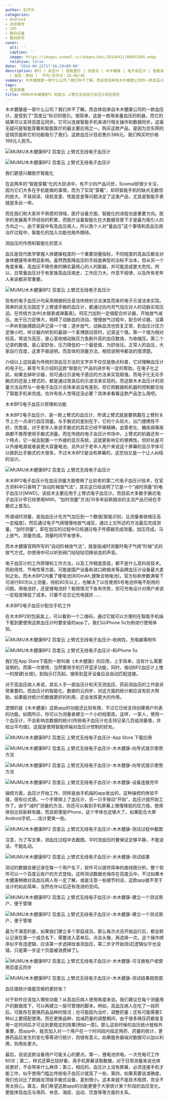 ```yaml
---
author: 赵宇为
categories:
- Android
- 测评报告
- iOS
- 数码设备
- 数码附件
cover:
  alt: ''
  caption: ''
  image: https://images.soomal.cc/images/doc/20140421/00041894.webp
  relative: false
date: '2014-04-21T17:56:29+08:00'
description: BP2 | 血压计 | 智能医疗 | 百度云 | 木木健康 | 电子血压计 | 智能血压计 | 医疗 | 高血压 | 源自：www.soomal.com
  | 版权：原创 |  平均/总评分：10.00/48
summary: 木木健康是一家什么公司？我们并不了解。而会体验来自木木健康公司的一款血压计，是受到了“百度云”标识的吸引。很简单，这是一款用来量血压的机器，而它的结果可以支持百度云同步。它可以连接智能手机来进行相关操作和数据同步。这毫无疑问是智能穿戴和智能医疗的最主要应用之一。
tags:
- 智能穿戴
title: MUMU木木健康BP2 百度云 上臂式无线电子血压计体验报告
---
```


木木健康是一家什么公司？我们并不了解。而会体验来自木木健康公司的一款血压计，是受到了“百度云”标识的吸引。很简单，这是一款用来量血压的机器，而它的结果可以支持百度云同步。它可以连接智能手机来进行相关操作和数据同步。这毫无疑问是智能穿戴和智能医疗的最主要应用之一。购买这款产品，是因为京东网的促销页面和它的功能吸引了我们。这款血压计目前售价388元，我们购买时价格199元人民币。



![MUMU木木健康BP2 百度云 上臂式无线电子血压计](https://images.soomal.cc/images/doc/20140421/00041877.webp)



![MUMU木木健康BP2 百度云 上臂式无线电子血压计](https://images.soomal.cc/images/doc/20140421/00041878.webp)



我们更感兴趣医疗智能化



在这两年的“智能穿戴”化的大跃进中，有不少的产品问世，Soomal却很少关注，因为它们大多在手机能做的事情，而为了实现“穿戴”，却将智能手机的缺点无数倍的放大。不易阅读、续航变差、性能变差等问题决定了这类产品，尤其是智能手表就是多此一举。



而在我们和大家并不熟悉的领域，医疗设备方面，智能化的进程也是重要方向。医学的发展离不开经验的积累，而医疗设备智能化在大数据背景下才是最为吸引人的方向之一。由于家庭中有高血压病人，所以我个人对“量血压”这个事情和高血压病治疗过程中，智能化的加入功能也格外期待。



测血压的作用和智能化的意义



血压是现代医学掌握人体健康程度的一个重要测量指标，不同程度的高血压都会对身体健康带来明显影响。虽然西医降血压的手段是典型的治标不治本，但从另一个角度来看，高血压不降伤害的确实最核心的人的脏器，并可能造成更大危险。所以，日常量血压对于有家族高血压病史，工作压力大，作息不规律，以及所有老年人来说都非常重要。



![MUMU木木健康BP2 百度云 上臂式无线电子血压计](https://images.soomal.cc/images/doc/20140421/00041879.webp)



现有的电子血压计均采用根据柯氏音法传统听诊法演变而来的电子示波法来实现。简单的说无论固定于上臂或手腕的血压计，都通过向内充气加压对人的动脉实现压迫。在传统方法中[水银表或弹簧表]，将压力加到一定值配合听诊器，开始放气减压。由于压力足够大，阻碍了动脉血的流动。慢慢放气过程中，配合听诊器，当第一声听到脉搏跳动声记录一个值；逐步放气，动脉血流也恢复正常，到血压计压力足够小时，听诊器内听到的最弱一个麦博跳动音时，记录这个值。第一个值为相对较高，常说为高压，是心室收缩动脉压力急剧升高的血压数值，为收缩压。第二个记录的数值，是心室舒张，压力降低的一个最低值，为舒张压。正常人的血压，大家自行百度，这里不做说明。而具体的测量方法，相信说明书都说的很清楚。



介绍以上这段最为传统的测血压方法的文字并不仅仅是做点科普，它对理解血压计的电子化，甚至今天介绍的这款“智能化”产品的进步有一定的帮助。在电子化之前，如果去掉听诊器，则可通过示波电子感应的方法来实现取值。而电子化无论手腕式的还是上臂式的，都是通过改良后的示波法来实现的。而这款木木血压计的测量方法自然与一些电子血压计总体来说没有差别，但它把数据和机器的控制都交给了智能手机来完成。也许有些人觉得这没必要？具体来看看这款产品怎么用吧。



木木BP2电子血压计原理和功能



木木BP2电子血压计，是一款上臂式的血压计，所谓上臂式就是要佩戴在上臂肘关节上方一点进行血压测量。与手腕式的差别在于，它的个头较大，出门便携性不好。优势是，对于老年人来说手腕式的其实已经不够精确，血管老化、糖尿病等疾病都不推荐使用手腕式测量。而在传统的电子血压计市场中，上臂式的机器还有一个特点，它一般会配置一个外接的显示系统，这就更影响它的便携性。但好处是可以外接电源或者装更大容量电池，另外对于老年人用户来说这个屏幕的显示字体可以做到比手腕式的大很多。不过木木BP2是没有屏幕的，这恐怕又是一个让人纠结的设计。



![MUMU木木健康BP2 百度云 上臂式无线电子血压计](https://images.soomal.cc/images/doc/20140421/00041880.webp)



木木BP2电子血压计在血压测量方面使用了比较老的第二代电子血压计技术，在官方资料中只表明了“自动阶梯放气法”，其实这已经说明了它是一个“减时测量”的电子血压计[MWD]，该技术主要应用于上臂式电子血压计。而目前大多数手腕式电子血压计早已经使用MWI，“加时测量”方法[10多年前欧姆龙的主流产品已经在手腕式上普及]。



所谓减时测量，是指血压计先充气加压到一个数值[智能识别，比测量者收缩压高一定幅度]，然后通过电子气阀慢慢地放气减压，通过上文所述的方法最后完成测量。“加时测量”，即在加压的过程中已经通过电子传感器完成测量。加压完成，马上放气，测量完成。测量时间节省很多。



而木木健康官网所写的“自动阶梯放气法”，就是指减时测量时电子气阀“阶梯”式的放气方式。你使用中可以听到阀门哒哒哒切换状态的声音。



电子血压计的工作原理和工作方法，以及工作精度高低，都不是什么高科技技术。而耐用性、节电性等方面，可能是国产设备和进口欧姆龙等品牌血压计设备最大差别之处。而木木BP2内置了锂电池[800mAh,锂聚合物电池]，官方标称参数满电下可进行60次以上测量，待机90天以上，也解决了以往使用5号电池供电不耐用的问题。用电池好，还是锂电池好？极限情况下各有优势，但可充电设计对用户来说一定程度降低了成本。只要不总忘记充电就好……



木木BP2电子血压计配合手机工作



在木木BP2的包装盒上，可以看到一个二维码，通过它就可以方便的在智能手机端下载到要使用这款血压计时要安装的app了。我们以iPhone 5s为例进行使用体验。



![MUMU木木健康BP2 百度云 上臂式无线电子血压计-收纳包，充电器等附件](https://images.soomal.cc/images/doc/20140421/00041881_01.webp)



![MUMU木木健康BP2 百度云 上臂式无线电子血压计-和iPhone 5s](https://images.soomal.cc/images/doc/20140421/00041882_01.webp)



我们在App Store下载到一款叫做《木木健康》的应用，上手简单，没有什么需要说明的。而第一次使用，当然要用手机打开蓝牙功能，同时，按动BP2血压计上惟一的按键[长按]，到指示灯亮起，搜索到蓝牙设备后会自动匹配连接。



对于高血压病人来说，其实人手一部血压计和天天测血压、药前测血压的工作是非常重要的。而血压计的智能化，数据的云同步，对这方面的统计都应该有巨大帮助。如果能对统计的数据更好的利用，还会发挥更大的作用。



遗憾的是《木木健康》这款app的功能还比较有限，不过它已经支持创建用户列表的功能。如图所示，你可以为测量者建立一个小的档案库。这样，一家人，使用一个血压计，不会影响总数据的统计[传统电子血压计也支持记录几百组测量值，并给出平均值]。这就是使用智能终端对血压计控制的好处。



![MUMU木木健康BP2 百度云 上臂式无线电子血压计-App Store 下载应用](https://images.soomal.cc/images/doc/20140421/00041883_01.webp)



![MUMU木木健康BP2 百度云 上臂式无线电子血压计-木木健康-向导式提示使用方法](https://images.soomal.cc/images/doc/20140421/00041884_01.webp)



![MUMU木木健康BP2 百度云 上臂式无线电子血压计-木木健康-向导式提示使用方法](https://images.soomal.cc/images/doc/20140421/00041885_01.webp)



![MUMU木木健康BP2 百度云 上臂式无线电子血压计-木木健康-设备连接完毕](https://images.soomal.cc/images/doc/20140421/00041886_01.webp)



操控方面，血压计开始工作，同样是由手机端的app发出的，这种操控的体验不错，很有仪式感。一个手臂绑上了血压计，另一只手按动“开始”，血压计就开始工作了。由于“减时”测量的方法，你还可以看到手机屏幕上慢慢降低的压力值，使用体验比较新鲜有趣，而且即便是iPhone，这个字体也足够大了。如果配合大屏Android手机……估计更爽一些。



![MUMU木木健康BP2 百度云 上臂式无线电子血压计-木木健康-测试过程中截图](https://images.soomal.cc/images/doc/20140421/00041887_01.webp)

注意，为了写文章，测血压过程中去截图，平时测血压时要保证足够平静，不能说话，不能乱动。



![MUMU木木健康BP2 百度云 上臂式无线电子血压计-木木健康-测试结果](https://images.soomal.cc/images/doc/20140421/00041888_01.webp)



测试的数据会被记录在每一个用户名下，软件可以提供简单的曲线图分析。整个软件可以一个百度云账户的方式登陆，这样测试数据也保存在百度云中。不过如果木木健康稍微对高血压病人有一定了解，或是注意一些细节的话，这款app就不至于设计的如此简单，当然也许以后还有改进的空间。



![MUMU木木健康BP2 百度云 上臂式无线电子血压计-木木健康-建立一个测试用户，便于管理](https://images.soomal.cc/images/doc/20140421/00041889_01.webp)



![MUMU木木健康BP2 百度云 上臂式无线电子血压计-木木健康-建立一个测试用户，便于管理](https://images.soomal.cc/images/doc/20140421/00041890_01.webp)



最为不满意的是，如果我们建立多个家庭成员。那么每次点击开始运行后，都会默认记录在第一个成员名下，需要进入菜单后，点击头像，再选择一次。这个操作顺序似乎有违逻辑，应该第一步选择给谁测血压，第二步才开始测试[逻辑似乎也没错，只是第一步这个页面被浪费掉了]。



![MUMU木木健康BP2 百度云 上臂式无线电子血压计-木木健康-可注册账户或使用百度云同步](https://images.soomal.cc/images/doc/20140421/00041891_01.webp)



![MUMU木木健康BP2 百度云 上臂式无线电子血压计-木木健康-测试结果趋势图](https://images.soomal.cc/images/doc/20140421/00041893_01.webp)



血压值统计值能否做的更好些？



对于软件应该加入哪些功能？从高血压病人使用角度来说。我们建议在每个测量用户的数据库下，可以再建立一层可管理的脚本。例如，高血压病人在吃了一段药后，可能存在更换药品品种的情况；也可能因为治疗，调整药量；还有可能需要2种以上要搭配使用。而在更换品种，加减药量的调整期间，由于很多降压药都是复用一定时间后才可达到更稳定的效果[例如一周]。那么这些时候的血压统计就格外重要。而app中，能否加入对一个用户在一个时间段内指定用药、药量的统计，更换药品后发生的变化等等进行统计，则很有意义。如果服务器端对数据可以加以利用，则用处更大。



最后，说说这款设备用户可能关心的要点。第一，锂电池供电，一次充电可工作60次；第二，样式还算比较好看，用手机屏幕读取数据，对于日常测量来说也体验更好，不会带来什么麻烦；第三，相应的，血压计上没有屏幕，必须连接手机才能工作，似乎使用门槛比传统电子血压计就高了一些。第四，如果真要说准确度，我们也对比了欧姆龙顶级手腕式设备，差别很小。这本来就不是技术瓶颈，完全不用太担心。第五，我们希望这款app的功能更便于大家统计某个阶段的血压变化，更能体现血压与用药、休息、海拔、运动、饮食等等方面的关系。